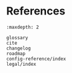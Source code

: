 # References

```{toctree}
:maxdepth: 2

glossary
cite
changelog
roadmap
config-reference/index
legal/index

